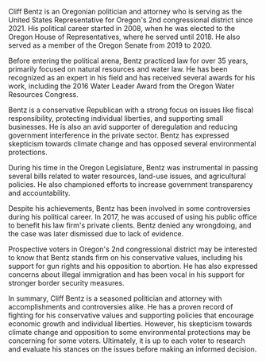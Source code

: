 Cliff Bentz is an Oregonian politician and attorney who is serving as the United States Representative for Oregon's 2nd congressional district since 2021. His political career started in 2008, when he was elected to the Oregon House of Representatives, where he served until 2018. He also served as a member of the Oregon Senate from 2019 to 2020. 

Before entering the political arena, Bentz practiced law for over 35 years, primarily focused on natural resources and water law. He has been recognized as an expert in his field and has received several awards for his work, including the 2016 Water Leader Award from the Oregon Water Resources Congress.

Bentz is a conservative Republican with a strong focus on issues like fiscal responsibility, protecting individual liberties, and supporting small businesses. He is also an avid supporter of deregulation and reducing government interference in the private sector. Bentz has expressed skepticism towards climate change and has opposed several environmental protections.

During his time in the Oregon Legislature, Bentz was instrumental in passing several bills related to water resources, land-use issues, and agricultural policies. He also championed efforts to increase government transparency and accountability.

Despite his achievements, Bentz has been involved in some controversies during his political career. In 2017, he was accused of using his public office to benefit his law firm's private clients. Bentz denied any wrongdoing, and the case was later dismissed due to lack of evidence.

Prospective voters in Oregon's 2nd congressional district may be interested to know that Bentz stands firm on his conservative values, including his support for gun rights and his opposition to abortion. He has also expressed concerns about illegal immigration and has been vocal in his support for stronger border security measures.

In summary, Cliff Bentz is a seasoned politician and attorney with accomplishments and controversies alike. He has a proven record of fighting for his conservative values and supporting policies that encourage economic growth and individual liberties. However, his skepticism towards climate change and opposition to some environmental protections may be concerning for some voters. Ultimately, it is up to each voter to research and evaluate his stances on the issues before making an informed decision.
